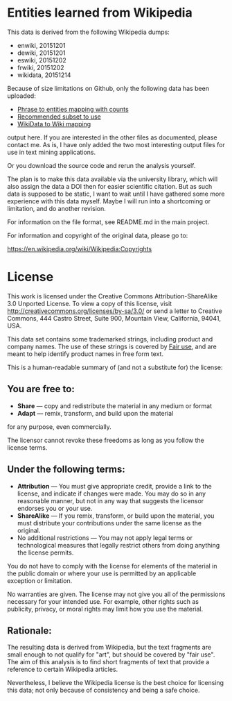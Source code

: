 Entities learned from Wikipedia
===============================

This data is derived from the following Wikipedia dumps:

* enwiki, 20151201
* dewiki, 20151201
* eswiki, 20151202
* frwiki, 20151202
* wikidata, 20151214

Because of size limitations on Github, only the following data has been
uploaded:

* [Phrase to entities mapping with counts](entities.gz)
* [Recommended subset to use](recommended.gz)
* [WikiData to Wiki mapping](wikidata.tsv.gz)

output here. If you are interested in the other files as documented, please
contact me. As is, I have only added the two most interesting output files
for use in text mining applications.

Or you download the source code and rerun the analysis yourself.

The plan is to make this data available via the university library,
which will also assign the data a DOI then for easier scientific citation.
But as such data is supposed to be static, I want to wait until I have
gathered some more experience with this data myself. Maybe I will run into
a shortcoming or limitation, and do another revision.


For information on the file format, see README.md in the main project.


For information and copyright of the original data, please go to:

https://en.wikipedia.org/wiki/Wikipedia:Copyrights


License
=======

This work is licensed under the Creative Commons Attribution-ShareAlike 3.0
Unported License. To view a copy of this license, visit
http://creativecommons.org/licenses/by-sa/3.0/ or send a letter to Creative
Commons, 444 Castro Street, Suite 900, Mountain View, California, 94041, USA.


This data set contains some trademarked strings, including product and
company names. The use of these strings is covered by
[Fair use](https://en.wikipedia.org/wiki/Fair_use_%28U.S._trademark_law%29),
and are meant to help identify product names in free form text.

This is a human-readable summary of (and not a substitute for) the license:

You are free to:
----------------

 - **Share** — copy and redistribute the material in any medium or format
 - **Adapt** — remix, transform, and build upon the material

for any purpose, even commercially.

The licensor cannot revoke these freedoms as long as you follow the license
terms.

Under the following terms:
--------------------------

 - **Attribution** — You must give appropriate credit, provide a link to the
   license, and indicate if changes were made. You may do so in any reasonable
   manner, but not in any way that suggests the licensor endorses you or your
   use.
 - **ShareAlike** — If you remix, transform, or build upon the material, you
   must distribute your contributions under the same license as the original.
 - No additional restrictions — You may not apply legal terms or technological
   measures that legally restrict others from doing anything the license
   permits.


You do not have to comply with the license for elements of the material in the
public domain or where your use is permitted by an applicable exception or
limitation.

No warranties are given. The license may not give you all of the permissions
necessary for your intended use. For example, other rights such as publicity,
privacy, or moral rights may limit how you use the material.


Rationale:
----------

The resulting data is derived from Wikipedia, but the text fragments
are small enough to not qualify for "art", but should be covered by
"fair use". The aim of this analysis is to find short fragments of text
that provide a reference to certain Wikipedia articles.

Nevertheless, I believe the Wikipedia license is the best choice for
licensing this data; not only because of consistency and being a safe choice.


